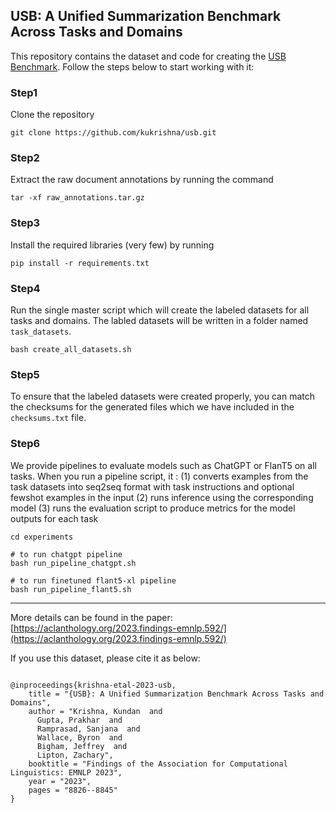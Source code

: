 ## USB: A Unified Summarization Benchmark Across Tasks and Domains



This repository contains the dataset and code for creating the [USB Benchmark](https://arxiv.org/abs/2305.14296).
Follow the steps below to start working with it:

### Step1
Clone the repository
```shell
git clone https://github.com/kukrishna/usb.git
```


### Step2
Extract the raw document annotations by running the command
```shell
tar -xf raw_annotations.tar.gz
```

### Step3
Install the required libraries (very few) by running 
```shell
pip install -r requirements.txt
```

### Step4
Run the single master script which will create the labeled datasets for all tasks and domains.
The labled datasets will be written in a folder named `task_datasets`.
```shell
bash create_all_datasets.sh
```

### Step5
To ensure that the labeled datasets were created properly, you can match the checksums for the generated
files which we have included in the `checksums.txt` file.

### Step6
We provide pipelines to evaluate models such as ChatGPT or FlanT5 on all tasks.
When you run a pipeline script, it :
(1) converts examples from the task datasets into seq2seq format with task instructions and optional fewshot examples in the input
(2) runs inference using the corresponding model
(3) runs the evaluation script to produce metrics for the model outputs for each task

```shell
cd experiments

# to run chatgpt pipeline
bash run_pipeline_chatgpt.sh

# to run finetuned flant5-xl pipeline
bash run_pipeline_flant5.sh
```


---

More details can be found in the paper:  [https://aclanthology.org/2023.findings-emnlp.592/](https://aclanthology.org/2023.findings-emnlp.592/)


If you use this dataset, please cite it as below:
```

@inproceedings{krishna-etal-2023-usb,
    title = "{USB}: A Unified Summarization Benchmark Across Tasks and Domains",
    author = "Krishna, Kundan  and
      Gupta, Prakhar  and
      Ramprasad, Sanjana  and
      Wallace, Byron  and
      Bigham, Jeffrey  and
      Lipton, Zachary",
    booktitle = "Findings of the Association for Computational Linguistics: EMNLP 2023",
    year = "2023",
    pages = "8826--8845"
}

```

